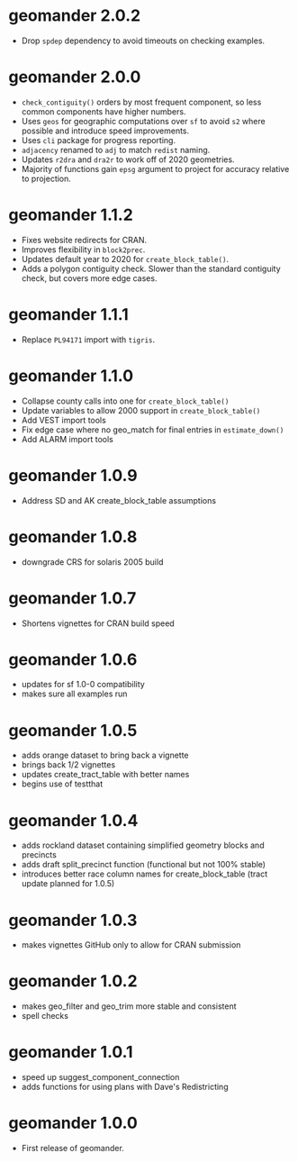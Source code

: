 # geomander 2.0.2
* Drop `spdep` dependency to avoid timeouts on checking examples.

# geomander 2.0.0
* `check_contiguity()` orders by most frequent component, so less common components have higher numbers.
* Uses `geos` for geographic computations over `sf` to avoid `s2` where possible and introduce speed improvements.
* Uses `cli` package for progress reporting.
* `adjacency` renamed to `adj` to match `redist` naming.
* Updates `r2dra` and `dra2r` to work off of 2020 geometries.
* Majority of functions gain `epsg` argument to project for accuracy relative to projection.

# geomander 1.1.2
* Fixes website redirects for CRAN.
* Improves flexibility in `block2prec`.
* Updates default year to 2020 for `create_block_table()`.
* Adds a polygon contiguity check. Slower than the standard contiguity check, but covers more edge cases.

# geomander 1.1.1
* Replace `PL94171` import with `tigris`.

# geomander 1.1.0
* Collapse county calls into one for `create_block_table()`
* Update variables to allow 2000 support in `create_block_table()`
* Add VEST import tools
* Fix edge case where no geo_match for final entries in `estimate_down()`
* Add ALARM import tools

# geomander 1.0.9
* Address SD and AK create_block_table assumptions

# geomander 1.0.8
* downgrade CRS for solaris 2005 build

# geomander 1.0.7 
* Shortens vignettes for CRAN build speed

# geomander 1.0.6
* updates for sf 1.0-0 compatibility
* makes sure all examples run

# geomander 1.0.5
* adds orange dataset to bring back a vignette
* brings back 1/2 vignettes
* updates create_tract_table with better names
* begins use of testthat

# geomander 1.0.4
* adds rockland dataset containing simplified geometry blocks and precincts
* adds draft split_precinct function (functional but not 100% stable)
* introduces better race column names for create_block_table (tract update planned for 1.0.5)

# geomander 1.0.3
* makes vignettes GitHub only to allow for CRAN submission

# geomander 1.0.2
* makes geo_filter and geo_trim more stable and consistent
* spell checks

# geomander 1.0.1
* speed up suggest_component_connection
* adds functions for using plans with Dave's Redistricting

# geomander 1.0.0

* First release of geomander.